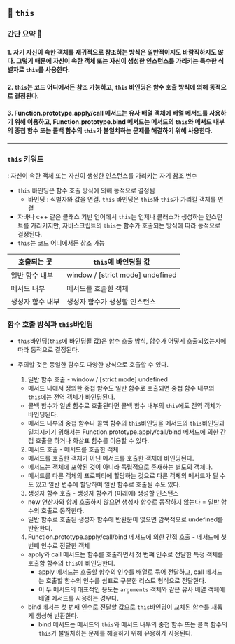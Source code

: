 ## 📕 `this`

### 간단 요약 📑

#### 1. 자기 자신이 속한 객체를 재귀적으로 참조하는 방식은 일반적이지도 바람직하지도 않다. 그렇기 때문에 자신이 속한 객체 또는 자신이 생성한 인스턴스를 가리키는 특수한 식별자로 `this`를 사용한다.

#### 2. `this`는 코드 어디에서든 참조 가능하고, `this` 바인딩은 함수 호출 방식에 의해 동적으로 결정된다.

#### 3. Function.prototype.apply/call 메서드는 유사 배열 객체에 배열 메서드를 사용하기 위해 이용하고, Function.prototype.bind 메서드는 메서드의 `this`와 메서드 내부의 중첩 함수 또는 콜백 함수의 `this`가 불일치하는 문제를 해결하기 위해 사용한다.

---

### `this` 키워드

: 자신이 속한 객체 또는 자신이 생성한 인스턴스를 가리키는 자기 참조 변수

- `this` 바인딩은 함수 호출 방식에 의해 동적으로 결정됨
  - 바인딩 : 식별자와 값을 연결. `this` 바인딩은 `this`와 `this`가 가리킬 객체를 연결
- 자바나 c++ 같은 클래스 기반 언어에서 `this`는 언제나 클래스가 생성하는 인스턴트를 가리키지만, 자바스크립트의 `this`는 함수가 호출되는 방식에 따라 동적으로 결정된다.
- `this`는 코드 어디에서든 참조 가능

| 호출되는 곳      | `this`에 바인딩될 값             |
| ---------------- | -------------------------------- |
| 일반 함수 내부   | window / [strict mode] undefined |
| 메서드 내부      | 메서드를 호출한 객체             |
| 생성자 함수 내부 | 생성자 함수가 생성할 인스턴스    |

### 함수 호출 방식과 `this`바인딩

- `this`바인딩(`this`에 바인딩될 값)은 함수 호출 방식, 함수가 어떻게 호출되었는지에 따라 동적으로 결정된다.
- 주의할 것은 동일한 함수도 다양한 방식으로 호출할 수 있다.

  1.  일반 함수 호출 - window / [strict mode] undefined

  - 메서드 내에서 정의한 중첩 함수도 일반 함수로 호출되면 중첩 함수 내부의 `this`에는 전역 객체가 바인딩된다.
  - 콜백 함수가 일반 함수로 호출된다면 콜백 함수 내부의 `this`에도 전역 객체가 바인딩된다.
  - 메서드 내부의 중첩 함수나 콜백 함수의 `this`바인딩을 메서드의 `this`바인딩과 일치시키기 위해서는 Function.prototype.apply/call/bind 메서드에 의한 간접 호출을 하거나 화살표 함수를 이용할 수 있다.

  2.  메서드 호출 - 메서드를 호출한 객체

  - 메서드를 호출한 객체가 아닌 메서드를 호출한 객체에 바인딩된다.
  - 메서드는 객체에 포함된 것이 아니라 독립적으로 존재하는 별도의 객체다.
  - 메서드를 다른 객체의 프로퍼티에 할당하는 것으로 다른 객체의 메서드가 될 수도 있고 일반 변수에 할당하여 일반 함수로 호출될 수도 있다.

  3.  생성자 함수 호출 - 생성자 함수가 (미래에) 생성할 인스턴스

  - new 연산자와 함께 호출하지 않으면 생성자 함수로 동작하지 않는다 = 일반 함수의 호출로 동작한다.
  - 일반 함수로 호출된 생성자 함수에 반환문이 없으면 암묵적으로 undefined를 반환한다.

  4.  Function.prototype.apply/call/bind 메서드에 의한 간접 호출 - 메서드에 첫 번째 인수로 전달한 객체

  - apply와 call 메서드는 함수를 호출하면서 첫 번쨰 인수로 전달한 특정 객체를 호출함 함수의 `this`에 바인딩한다.
    - apply 메서드는 호출할 함수의 인수를 배열로 묶어 전달하고, call 메서드는 호출할 함수의 인수를 쉼표로 구분한 리스트 형식으로 전달한다.
    - 이 두 메서드의 대표적인 용도는 `arguments` 객체와 같은 유사 배열 객체에 배열 메서드를 사용하는 경우다.
  - bind 메서는 첫 번째 인수로 전달할 값으로 `this`바인딩이 교체된 함수를 새롭게 생성해 반환한다.
    - bind 메서드는 메서드의 `this`와 메서드 내부의 중첩 함수 또는 콜백 함수의 `this`가 불일치하는 문제를 해결하기 위해 유용하게 사용된다.
